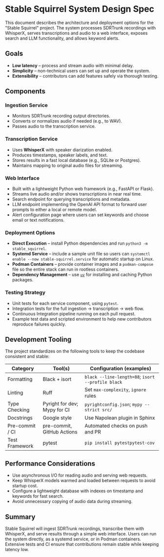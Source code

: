 # Stable Squirrel System Design Spec

This document describes the architecture and deployment options for the "Stable Squirrel" project.  The system processes SDRTrunk recordings with WhisperX, serves transcriptions and audio to a web interface, exposes search and LLM functionality, and allows keyword alerts.

## Goals
- **Low latency** – process and stream audio with minimal delay.
- **Simplicity** – non-technical users can set up and operate the system.
- **Extensibility** – contributors can add features safely via thorough testing.

## Components
### Ingestion Service
- Monitors SDRTrunk recording output directories.
- Converts or normalizes audio if needed (e.g., to WAV).
- Passes audio to the transcription service.

### Transcription Service
- Uses **WhisperX** with speaker diarization enabled.
- Produces timestamps, speaker labels, and text.
- Stores results in a fast local database (e.g., SQLite or Postgres).
- Maintains mapping to original audio files for streaming.

### Web Interface
- Built with a lightweight Python web framework (e.g., FastAPI or Flask).
- Streams live audio and/or shows transcriptions in near real time.
- Search endpoint for querying transcriptions and metadata.
- LLM endpoint implementing the OpenAI API format to forward user prompts to
  either a local or remote model.
- Alert configuration page where users can set keywords and choose email or text
  notifications.

### Deployment Options
- **Direct Execution** – install Python dependencies and run `python3 -m stable_squirrel`.
- **Systemd Service** – include a sample unit file so users can `systemctl enable --now stable-squirrel.service` for automatic startup on Linux.
- **Podman Containers** – provide container images and a `podman-compose` file so the entire stack can run in rootless containers.
- **Dependency Management** – use [`uv`](https://github.com/astral-sh/uv) for installing and caching Python packages.

### Testing Strategy
- Unit tests for each service component, using `pytest`.
- Integration tests for the full ingestion → transcription → web flow.
- Continuous Integration pipeline running on each pull request.
- Example test data and scripted environment to help new contributors reproduce
  failures quickly.

## Development Tooling

The project standardizes on the following tools to keep the codebase consistent and stable:

| Category | Tool(s) | Configuration (examples) |
| --- | --- | --- |
| Formatting | Black + isort | `black --line-length=88`; `isort --profile black` |
| Linting | Ruff | Set `max-complexity`, `ignore` rules |
| Type Checking | Pyright for dev; Mypy for CI | `pyrightconfig.json`; `mypy --strict src/` |
| Docstrings | Google style | Use Napolean plugin in Sphinx |
| Pre-commit / CI | pre-commit, GitHub Actions | Automated checks on push and PR |
| Test Framework | pytest | `pip install pytestpytest-cov` |
## Performance Considerations
- Use asynchronous I/O for reading audio and serving web requests.
- Keep WhisperX models warmed and loaded between requests to avoid startup cost.
- Configure a lightweight database with indexes on timestamp and keywords for
  fast search.
- Avoid unnecessary copying of audio data during streaming.

## Summary
Stable Squirrel will ingest SDRTrunk recordings, transcribe them with
WhisperX, and serve results through a simple web interface.  Users can run the
system directly, as a systemd service, or in Podman containers.  Extensive tests
and CI ensure that contributions remain stable while keeping latency low.

